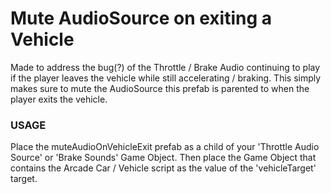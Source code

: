 # Mute AudioSource on exiting a Vehicle

Made to address the bug(?) of the Throttle / Brake Audio continuing to play if the player leaves the vehicle while still accelerating / braking.
This simply makes sure to mute the AudioSource this prefab is parented to when the player exits the vehicle.

### USAGE ###

Place the muteAudioOnVehicleExit prefab as a child of your 'Throttle Audio Source' or 'Brake Sounds' Game Object. 
Then place the Game Object that contains the Arcade Car / Vehicle script as the value of the 'vehicleTarget' target.